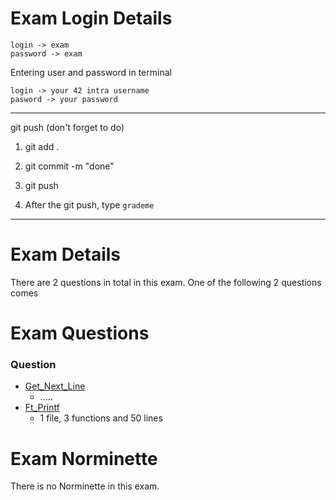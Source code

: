 # Exam Login Details

    login -> exam
    password -> exam

Entering user and password in terminal

    login -> your 42 intra username
    pasword -> your password
------------------------------------

git push (don't forget to do)

1. git add .

2. git commit -m "done"

3. git push

4. After the git push, type `grademe`
-----------------------------------

# Exam Details

There are 2 questions in total in this exam. One of the following 2 questions comes

# Exam Questions

### Question

- [Get_Next_Line](https://github.com/farukdll/Exam_03)
  - .....
- [Ft_Printf](https://github.com/farukdll/Exam_03/blob/main/ft_printf/ft_printf.c) 
  - 1 file, 3 functions and 50 lines

# Exam Norminette

There is no Norminette in this exam. 

